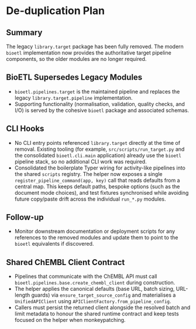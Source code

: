 # De-duplication Plan

## Summary
The legacy `library.target` package has been fully removed. The modern `bioetl` implementation now provides the authoritative target pipeline components, so the older modules are no longer required.

## BioETL Supersedes Legacy Modules
- `bioetl.pipelines.target` is the maintained pipeline and replaces the legacy `library.target.pipeline` implementation.
- Supporting functionality (normalisation, validation, quality checks, and I/O) is served by the cohesive `bioetl` package and associated schemas.

## CLI Hooks
- No CLI entry points referenced `library.target` directly at the time of removal. Existing tooling (for example, `src/scripts/run_target.py` and the consolidated `bioetl.cli.main` application) already use the `bioetl` pipeline stack, so no additional CLI work was required.
- Consolidated the boilerplate Typer wiring for activity-like pipelines into the shared `scripts` registry.  The helper now exposes a
  single `register_pipeline_command(app, key)` call that reads defaults from a central map.  This keeps default paths, bespoke
  options (such as the document mode choices), and test fixtures synchronised while avoiding future copy/paste drift across the
  individual `run_*.py` modules.

## Follow-up
- Monitor downstream documentation or deployment scripts for any references to the removed modules and update them to point to the `bioetl` equivalents if discovered.

## Shared ChEMBL Client Contract
- Pipelines that communicate with the ChEMBL API must call `bioetl.pipelines.base.create_chembl_client` during construction.
- The helper applies the canonical defaults (base URL, batch sizing, URL-length guards) via `ensure_target_source_config` and materialises a `UnifiedAPIClient` using `APIClientFactory.from_pipeline_config`.
- Callers must persist the returned client alongside the resolved batch and limit metadata to honour the shared runtime contract and keep tests focused on the helper when monkeypatching.
